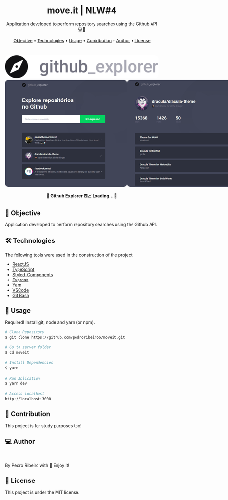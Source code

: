 <h1 align="center">
    move.it | NLW#4
</h1>
<p align="center"> Application developed to perform repository searches using the Github API 💻🚀 </p>

<p align="center">
 <a href="#objective">Objective</a> •
 <a href="#technologies">Technologies</a> •
 <a href="#usage">Usage</a> •
 <a href="#contribution">Contribution</a> •
 <a href="#author">Author</a> •
 <a href="#license">License</a>
</p>

<h1 align="center">
  <img width="600" style="border-radius: 10px" height="auto" alt="move.it" title="move.it" src="src/assets/logo.svg" />
<div style="display: flex; flex-direction: row;">
  <img width="400" style="border-radius: 10px" height="auto" alt="move.it" title="move.it" src="src/assets/page.png" />
  <img width="400" style="border-radius: 10px" height="auto" alt="move.it" title="move.it" src="src/assets/repository.png" />
  <div>
</h1>

<h4 align="center">
	🚧 Github Explorer ⏰📈 Loading...  🚧
</h4>

<h2 id="objective" > 🎯 Objective </h2>
Application developed to perform repository searches using the Github API.

<h2 id="technologies"> 🛠 Technologies </h2>

The following tools were used in the construction of the project:

- [ReactJS](https://reactjs.org)
- [TypeScript](https://www.typescriptlang.org/)
- [Styled-Components](https://styled-components.com/)
- [Express](https://expressjs.com/pt-br/)
- [Yarn](https://yarnpkg.com)
- [VSCode](https://code.visualstudio.com)
- [Git Bash](https://gitforwindows.org/)

<h2 id="usage" > 👷 Usage </h2>

Required! Install git, node and yarn (or npm).

```bash
# Clone Repository
$ git clone https://github.com/pedroribeiroo/moveit.git

# Go to server folder
$ cd moveit

# Install Dependencies
$ yarn

# Run Aplication
$ yarn dev

# Access localhost
http://localhost:3000
```

<h2 id="contribution"> 🤝 Contribution </h2>

This project is for study purposes too!

<h2 id="author"> 💻 Author </h2>

<img style="border-radius: 50%;" src="https://github.com/pedroribeiroo.png" width="100px;" alt=""/>

By Pedro Ribeiro with 💙 Enjoy it!

<h2 id="license"> 📝 License </h2>

This project is under the MIT license.
